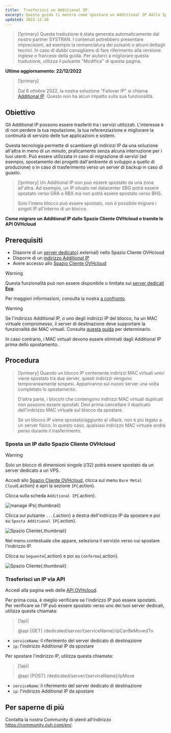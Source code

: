 ```yaml
---
title:  Trasferisci un Additional IP
excerpt: Questa guida ti mostra come spostare un Additional IP dallo Spazio Cliente OVHcloud o via API OVHcloud
updated: 2022-12-20
---
```


> [!primary]
> Questa traduzione è stata generata automaticamente dal nostro partner SYSTRAN. I contenuti potrebbero presentare imprecisioni, ad esempio la nomenclatura dei pulsanti o alcuni dettagli tecnici. In caso di dubbi consigliamo di fare riferimento alla versione inglese o francese della guida. Per aiutarci a migliorare questa traduzione, utilizza il pulsante "Modifica" di questa pagina.
>

**Ultimo aggiornamento: 22/12/2022**

> [!primary]
>
> Dal 6 ottobre 2022, la nostra soluzione "Failover IP" si chiama [Additional IP](https://www.ovhcloud.com/it/network/additional-ip/). Questo non ha alcun impatto sulla sua funzionalità.
>

## Obiettivo

Gli Additional IP possono essere trasferiti tra i servizi utilizzati. L'interesse è di non perdere la tua reputazione, la tua referenziazione e migliorare la continuità di servizio delle tue applicazioni e sistemi.

Questa tecnologia permette di scambiare gli indirizzi IP da una soluzione all'altra in meno di un minuto, praticamente senza alcuna interruzione per i tuoi utenti. Può essere utilizzata in caso di migrazione di servizi (ad esempio, spostamento dei progetti dall'ambiente di sviluppo a quello di produzione) o in caso di trasferimento verso un server di backup in caso di guasto.

> [!primary]
> Un Additional IP non può essere spostato da una zona all'altra. Ad esempio, un IP situato nel datacenter SBG potrà essere spostato verso GRA o RBX ma non potrà essere spostato verso BHS.
> 
> Solo l'intero blocco può essere spostato, non è possibile migrare i singoli IP all'interno di un blocco.

**Come migrare un Additional IP dallo Spazio Cliente OVHcloud o tramite le API OVHcloud**

## Prerequisiti

- Disporre di un [server dedicato](https://www.ovhcloud.com/it/bare-metal/){.external} nello Spazio Cliente OVHcloud
- Disporre di un [indirizzo Additional IP](https://www.ovhcloud.com/it/bare-metal/ip/)
- Avere accesso allo [Spazio Cliente OVHcloud](https://www.ovh.com/auth/?action=gotomanager&from=https://www.ovh.it/&ovhSubsidiary=it)

> [!warning]
> Questa funzionalità può non essere disponibile o limitata sui [server dedicati **Eco**](https://eco.ovhcloud.com/it/about/).
>
> Per maggiori informazioni, consulta la nostra [a confronto](https://eco.ovhcloud.com/it/compare/).
>

> [!warning]
> Se l'indirizzo Additional IP, o uno degli indirizzi IP del blocco, ha un MAC virtuale compromesso, il server di destinazione deve supportare la funzionalità dei MAC virtuali.
> Consulta [questa guida](/pages/cloud/dedicated/network_support_virtual_mac) per determinarlo.
>
> In caso contrario, i MAC virtuali devono essere eliminati dagli Additional IP prima dello spostamento.

## Procedura

> [!primary]
> Quando un blocco IP contenente indirizzi MAC virtuali unici viene spostato tra due server, questi indirizzi vengono temporaneamente sospesi. Appariranno sul nuovo server una volta completato lo spostamento.
>
> D'altra parte, i blocchi che contengono indirizzi MAC virtuali duplicati non possono essere spostati. Devi prima cancellare il duplicato dell'indirizzo MAC virtuale sul blocco da spostare.
>
> Se un blocco IP viene spostato/aggiunto al vRack, non è più legato a un server fisico. In questo caso, qualsiasi indirizzo MAC virtuale andrà perso durante il trasferimento.
>

### Sposta un IP dallo Spazio Cliente OVHcloud

> [!warning]
> Solo un blocco di dimensioni singole (/32) potrà essere spostato da un server dedicato a un VPS.
>

Accedi allo [Spazio Cliente OVHcloud](https://www.ovh.com/auth/?action=gotomanager&from=https://www.ovh.it/&ovhSubsidiary=it), clicca sul menu `Bare Metal Cloud`{.action} e apri la sezione `IP`{.action}.

Clicca sulla scheda `Additional IP`{.action}.

![manage IPs](images/manageIPs2022.png){.thumbnail}

Clicca sul pulsante `...`{.action} a destra dell'indirizzo IP da spostare e poi su `Sposta Additional IP`{.action}.

![Spazio Cliente](images/moveadditionalIP.png){.thumbnail}

Nel menu contestuale che appare, seleziona il servizio verso cui spostare l'indirizzo IP.

Clicca su `Seguente`{.action} e poi su `Conferma`{.action}.

![Spazio Cliente](images/moveadditionalIP2.png){.thumbnail}

### Trasferisci un IP via API

Accedi alla pagina web delle [API OVHcloud](https://api.ovh.com/).

Per prima cosa, è meglio verificare se l'indirizzo IP può essere spostato.
<br>Per verificare se l'IP può essere spostato verso uno dei tuoi server dedicati, utilizza questa chiamata:

> [!api]
>
> @api {GET} /dedicated/server/{serviceName}/ipCanBeMovedTo
>

- `serviceName`: il riferimento del server dedicato di destinazione
- `ip`: l'indirizzo Additional IP da spostare

Per spostare l'indirizzo IP, utilizza questa chiamata:

> [!api]
>
> @api {POST} /dedicated/server/{serviceName}/ipMove
>

- `serviceName`: il riferimento del server dedicato di destinazione
- `ip`: l'indirizzo Additional IP da spostare

## Per saperne di più

Contatta la nostra Community di utenti all’indirizzo <https://community.ovh.com/en/>.